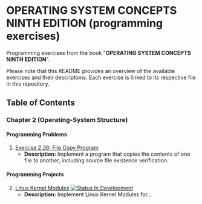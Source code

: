 # **OPERATING SYSTEM CONCEPTS NINTH EDITION (programming exercises)**

Programming exercises from the book "**OPERATING SYSTEM CONCEPTS NINTH EDITION**". 

Please note that this README provides an overview of the available exercises and their descriptions. Each exercise is linked to its respective file in this repository.

## Table of Contents

### Chapter 2 (Operating-System Structure)

#### Programming Problems

1. [Exercise 2.26: File Copy Program](2.26)  
   - **Description:** Implement a program that copies the contents of one file to another, including source file existence verification.

#### Programming Projects
2. [Linux Kernel Modules](#) <a href="#">
     <img src="https://img.shields.io/badge/Status-Completed-red?style=for-the-badge" alt="Status In Development">
   </a>
   - **Description:** Implement Linux Kernel Modules for...


